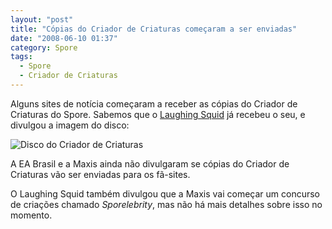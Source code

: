 ```yaml
---
layout: "post"
title: "Cópias do Criador de Criaturas começaram a ser enviadas"
date: "2008-06-10 01:37"
category: Spore
tags:
  - Spore
  - Criador de Criaturas
---
```


Alguns sites de notícia começaram a receber as cópias do Criador de Criaturas do Spore. Sabemos que o [Laughing Squid](http://laughingsquid.com/spore-creature-creator-sporelebrity-contest/) já recebeu o seu, e divulgou a imagem do disco:

![Disco do Criador de Criaturas](/uploads/2019/06/cc-disc.jpg)

A EA Brasil e a Maxis ainda não divulgaram se cópias do Criador de Criaturas vão ser enviadas para os fã-sites.

O Laughing Squid também divulgou que a Maxis vai começar um concurso de criações chamado _Sporelebrity_, mas não há mais detalhes sobre isso no momento.
